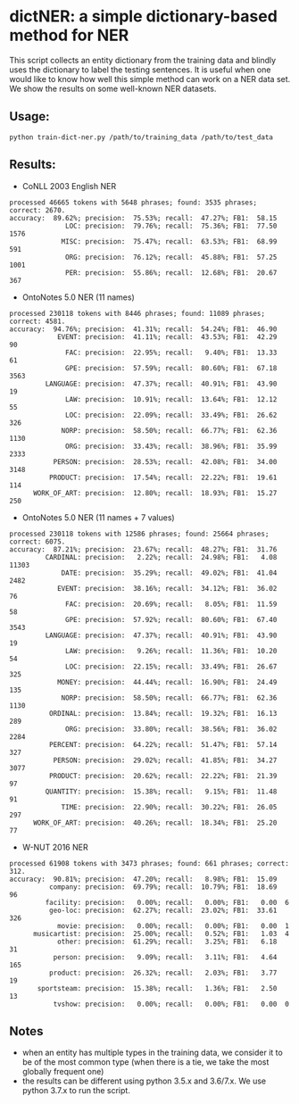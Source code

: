 # dictNER: a simple dictionary-based method for NER

This script collects an entity dictionary from the training data and blindly uses the dictionary to label the testing sentences. It is useful when one would like to know how well this simple method can work on a NER data set. We show the results on some well-known NER datasets.

## Usage:
``python train-dict-ner.py /path/to/training_data /path/to/test_data``


## Results: 

- CoNLL 2003 English NER

```angular2html
processed 46665 tokens with 5648 phrases; found: 3535 phrases; correct: 2670.
accuracy:  89.62%; precision:  75.53%; recall:  47.27%; FB1:  58.15
              LOC: precision:  79.76%; recall:  75.36%; FB1:  77.50  1576
             MISC: precision:  75.47%; recall:  63.53%; FB1:  68.99  591
              ORG: precision:  76.12%; recall:  45.88%; FB1:  57.25  1001
              PER: precision:  55.86%; recall:  12.68%; FB1:  20.67  367
```

- OntoNotes 5.0 NER (11 names)

```angular2html
processed 230118 tokens with 8446 phrases; found: 11089 phrases; correct: 4581.
accuracy:  94.76%; precision:  41.31%; recall:  54.24%; FB1:  46.90
            EVENT: precision:  41.11%; recall:  43.53%; FB1:  42.29  90
              FAC: precision:  22.95%; recall:   9.40%; FB1:  13.33  61
              GPE: precision:  57.59%; recall:  80.60%; FB1:  67.18  3563
         LANGUAGE: precision:  47.37%; recall:  40.91%; FB1:  43.90  19
              LAW: precision:  10.91%; recall:  13.64%; FB1:  12.12  55
              LOC: precision:  22.09%; recall:  33.49%; FB1:  26.62  326
             NORP: precision:  58.50%; recall:  66.77%; FB1:  62.36  1130
              ORG: precision:  33.43%; recall:  38.96%; FB1:  35.99  2333
           PERSON: precision:  28.53%; recall:  42.08%; FB1:  34.00  3148
          PRODUCT: precision:  17.54%; recall:  22.22%; FB1:  19.61  114
      WORK_OF_ART: precision:  12.80%; recall:  18.93%; FB1:  15.27  250
```


- OntoNotes 5.0 NER (11 names + 7 values)

```angular2html
processed 230118 tokens with 12586 phrases; found: 25664 phrases; correct: 6075.
accuracy:  87.21%; precision:  23.67%; recall:  48.27%; FB1:  31.76
         CARDINAL: precision:   2.22%; recall:  24.98%; FB1:   4.08  11303
             DATE: precision:  35.29%; recall:  49.02%; FB1:  41.04  2482
            EVENT: precision:  38.16%; recall:  34.12%; FB1:  36.02  76
              FAC: precision:  20.69%; recall:   8.05%; FB1:  11.59  58
              GPE: precision:  57.92%; recall:  80.60%; FB1:  67.40  3543
         LANGUAGE: precision:  47.37%; recall:  40.91%; FB1:  43.90  19
              LAW: precision:   9.26%; recall:  11.36%; FB1:  10.20  54
              LOC: precision:  22.15%; recall:  33.49%; FB1:  26.67  325
            MONEY: precision:  44.44%; recall:  16.90%; FB1:  24.49  135
             NORP: precision:  58.50%; recall:  66.77%; FB1:  62.36  1130
          ORDINAL: precision:  13.84%; recall:  19.32%; FB1:  16.13  289
              ORG: precision:  33.80%; recall:  38.56%; FB1:  36.02  2284
          PERCENT: precision:  64.22%; recall:  51.47%; FB1:  57.14  327
           PERSON: precision:  29.02%; recall:  41.85%; FB1:  34.27  3077
          PRODUCT: precision:  20.62%; recall:  22.22%; FB1:  21.39  97
         QUANTITY: precision:  15.38%; recall:   9.15%; FB1:  11.48  91
             TIME: precision:  22.90%; recall:  30.22%; FB1:  26.05  297
      WORK_OF_ART: precision:  40.26%; recall:  18.34%; FB1:  25.20  77
```

- W-NUT 2016 NER 

```angular2html
processed 61908 tokens with 3473 phrases; found: 661 phrases; correct: 312.
accuracy:  90.81%; precision:  47.20%; recall:   8.98%; FB1:  15.09
          company: precision:  69.79%; recall:  10.79%; FB1:  18.69  96
         facility: precision:   0.00%; recall:   0.00%; FB1:   0.00  6
          geo-loc: precision:  62.27%; recall:  23.02%; FB1:  33.61  326
            movie: precision:   0.00%; recall:   0.00%; FB1:   0.00  1
      musicartist: precision:  25.00%; recall:   0.52%; FB1:   1.03  4
            other: precision:  61.29%; recall:   3.25%; FB1:   6.18  31
           person: precision:   9.09%; recall:   3.11%; FB1:   4.64  165
          product: precision:  26.32%; recall:   2.03%; FB1:   3.77  19
       sportsteam: precision:  15.38%; recall:   1.36%; FB1:   2.50  13
           tvshow: precision:   0.00%; recall:   0.00%; FB1:   0.00  0
```

## Notes

- when an entity has multiple types in the training data, we consider it to be of the most common type (when there is a tie, we take the most globally frequent one)
- the results can be different using python 3.5.x and 3.6/7.x. We use python 3.7.x to run the script.
